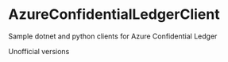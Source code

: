 # AzureConfidentialLedgerClient
Sample dotnet and python clients for Azure Confidential Ledger

Unofficial versions
